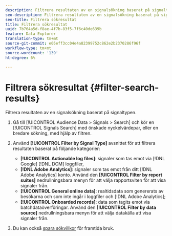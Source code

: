 ```yaml
---
description: Filtrera resultaten av en signalsökning baserat på signaltypen.
seo-description: Filtrera resultaten av en signalsökning baserat på signaltypen.
seo-title: Filtrera sökresultat
title: Filtrera sökresultat
uuid: 7b764a5d-f8ae-4f7b-83f5-7f6c40de639b
feature: Data Explorer
translation-type: tm+mt
source-git-commit: e05eff3cc04e4a82399752c862e2b2370286f96f
workflow-type: tm+mt
source-wordcount: '139'
ht-degree: 6%

---
```



# Filtrera sökresultat {#filter-search-results}

Filtrera resultaten av en signalsökning baserat på signaltypen.

1. Gå till [!UICONTROL Audience Data > Signals > Search] och kör en [!UICONTROL Signals Search] med önskade nyckelvärdepar, eller en bredare sökning, med hjälp av filtren.
1. Använd **[!UICONTROL Filter by Signal Type]** avsnittet för att filtrera resultaten baserat på följande kategorier:

   * **[!UICONTROL Actionable log files]**: signaler som tas emot via [!DNL Google] [!DNL DCM] loggfiler,
   * **[!DNL Adobe Analytics]**: signaler som tas emot från ditt [!DNL Adobe Analytics] konto. Använd den **[!UICONTROL Filter by report suites]** nedrullningsbara menyn för att välja rapportsviten för att visa signaler från.
   * **[!UICONTROL General online data]**: realtidsdata som genererats av besökarna och som inte ingår i loggfiler och [!DNL Adobe Analytics];
   * **[!UICONTROL Onboarded records]**: data som tagits emot via batchdataöverföringar. Använd den **[!UICONTROL Filter by data source]** nedrullningsbara menyn för att välja datakälla att visa signaler från.

1. Du kan också [spara sökvillkor](../../../features/data-explorer/data-explorer-signals-search/data-explorer-save-search.md) för framtida bruk.
